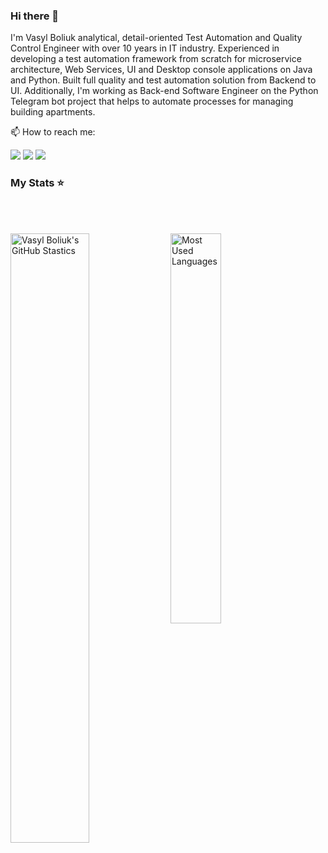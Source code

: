 ### Hi there 👋

I'm Vasyl Boliuk analytical, detail-oriented Test Automation and Quality Control Engineer with over 10 years in IT industry. 
Experienced in developing a test automation framework from scratch for microservice architecture, Web Services, UI and Desktop console applications on Java and Python. Built full quality and test automation solution from Backend to UI.
Additionally, I'm working as Back-end Software Engineer on the Python  Telegram bot project that helps to automate processes for managing building apartments.

📫 How to reach me:

[![](https://img.shields.io/badge/Vasyl_Boliuk-0077B5?style=flat-square&logo=linkedin&logoColor=white)](https://www.linkedin.com/in/vasylboliuk/)  [![](https://img.shields.io/badge/Vasyl_Boliuk-D14836?style=flat-square&logo=gmail&logoColor=white)](vbboliuk@gmail.com)  [![](https://img.shields.io/badge/Vasyl_Boliuk-2CA5E0?style=flat-square&logo=telegram&logoColor=white)](https://t.me/vboliuk)

<!--
**vasylboliuk/VasylBoliuk** is a ✨ _special_ ✨ repository because its `README.md` (this file) appears on your GitHub profile.

Here are some ideas to get you started:

- 🔭 I’m currently working on ...
- 🌱 I’m currently learning ...
- 👯 I’m looking to collaborate on ...
- 🤔 I’m looking for help with ...
- 💬 Ask me about ...
- 📫 How to reach me: ...
- 😄 Pronouns: ...
- ⚡ Fun fact: ...
-->

### My Stats ⭐
</br>
</br>
<p float="left">
  <img aligh="left" valign="top" width="50%" alt="Vasyl Boliuk's GitHub Stastics" src="https://github-readme-stats.vercel.app/api?username=vasylboliuk&show_icons=true&theme=transparent" />
  <img aligh="right" valign="middle" width="40%" alt="Most Used Languages" src="https://github-readme-stats.vercel.app/api/top-langs/?username=vasylboliuk&show_icons=true&theme=transparent" /> 
</p>
